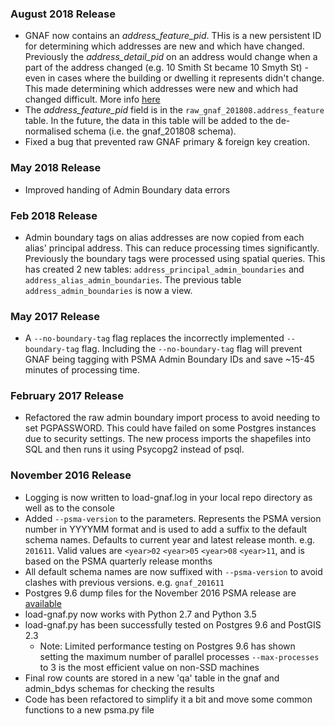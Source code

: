 ### August 2018 Release
- GNAF now contains an *address_feature_pid*. THis is a new persistent ID for determining which addresses are new and which have changed. Previously the *address_detail_pid* on an address would change when a part of the address changed (e.g. 10 Smith St became 10 Smyth St) - even in cases where the building or dwelling it represents didn't change. This made determining which addresses were new and which had changed difficult. More info [here](https://www.psma.com.au/blog/blog/product-update-data-model-changes-improve-g-naf-product-scope)
- The *address_feature_pid* field is in the  `raw_gnaf_201808.address_feature` table. In the future, the data in this table will be added to the de-normalised schema (i.e. the gnaf_201808 schema).
- Fixed a bug that prevented raw GNAF primary & foreign key creation.

### May 2018 Release
- Improved handing of Admin Boundary data errors

### Feb 2018 Release
- Admin boundary tags on alias addresses are now copied from each alias' principal address. This can reduce processing times significantly. Previously the boundary tags were processed using spatial queries. This has created 2 new tables: `address_principal_admin_boundaries` and `address_alias_admin_boundaries`. The previous table `address_admin_boundaries` is now a view. 

### May 2017 Release
- A `--no-boundary-tag` flag replaces the incorrectly implemented `--boundary-tag` flag. Including the `--no-boundary-tag` flag will prevent GNAF being tagging with PSMA Admin Boundary IDs and save ~15-45 minutes of processing time.

### February 2017 Release
- Refactored the raw admin boundary import process to avoid needing to set PGPASSWORD. This could have failed on some Postgres instances due to security settings. The new process imports the shapefiles into SQL and then runs it using Psycopg2 instead of psql. 

### November 2016 Release
- Logging is now written to load-gnaf.log in your local repo directory as well as to the console 
- Added `--psma-version` to the parameters. Represents the PSMA version number in YYYYMM format and is used to add a suffix to the default schema names. Defaults to current year and latest release month. e.g. `201611`. Valid values are `<year>02` `<year>05` `<year>08` `<year>11`, and is based on the PSMA quarterly release months 
- All default schema names are now suffixed with `--psma-version` to avoid clashes with previous versions. e.g. `gnaf_201611`
- Postgres 9.6 dump files for the November 2016 PSMA release are [available](https://github.com/minus34/gnaf-loader#option-3---load-pg_dump-files)
- load-gnaf.py now works with Python 2.7 and Python 3.5
- load-gnaf.py has been successfully tested on Postgres 9.6 and PostGIS 2.3
    - Note: Limited performance testing on Postgres 9.6 has shown setting the maximum number of parallel processes `--max-processes` to 3 is the most efficient value on non-SSD machines
- Final row counts are stored in a new 'qa' table in the gnaf and admin_bdys schemas for checking the results
- Code has been refactored to simplify it a bit and move some common functions to a new psma.py file
